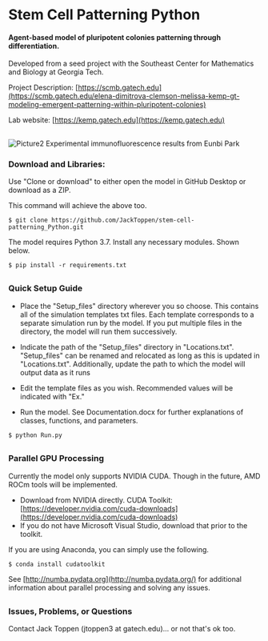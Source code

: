 # Stem Cell Patterning Python
#### Agent-based model of pluripotent colonies patterning through differentiation.

Developed from a seed project with the Southeast Center for Mathematics and Biology at Georgia Tech.

Project Description: [https://scmb.gatech.edu](https://scmb.gatech.edu/elena-dimitrova-clemson-melissa-kemp-gt-modeling-emergent-patterning-within-pluripotent-colonies)

Lab website: [https://kemp.gatech.edu](https://kemp.gatech.edu)

##
![Picture2](https://user-images.githubusercontent.com/57497258/80270182-8f35f980-867b-11ea-80c4-b954540a8fcd.jpg)
Experimental immunofluorescence results from Eunbi Park

### Download and Libraries:
Use "Clone or download" to either open the model in GitHub Desktop or download as a ZIP.

This command will achieve the above too.
```
$ git clone https://github.com/JackToppen/stem-cell-patterning_Python.git
```
The model requires Python 3.7. Install any necessary modules. Shown below.
```
$ pip install -r requirements.txt
```
##

### Quick Setup Guide

- Place the "Setup_files" directory wherever you so choose. This contains all of the simulation 
templates txt files. Each template corresponds to a separate simulation run by the model. If you put
multiple files in the directory, the model will run them successively.

- Indicate the path of the "Setup_files" directory in "Locations.txt". "Setup_files" can be renamed and relocated as 
long as this is updated in "Locations.txt". Additionally, update the path to which the model will output data as it runs

- Edit the template files as you wish. Recommended values will be indicated with "Ex."

- Run the model. See Documentation.docx for further explanations of classes, functions, and parameters.
```
$ python Run.py
```

##

### Parallel GPU Processing
Currently the model only supports NVIDIA CUDA. Though in the future, AMD ROCm tools will be implemented.

- Download from NVIDIA directly.
CUDA Toolkit: [https://developer.nvidia.com/cuda-downloads](https://developer.nvidia.com/cuda-downloads)
- If you do not have Microsoft Visual Studio, download that prior to the toolkit.

If you are using Anaconda, you can simply use the following.
```
$ conda install cudatoolkit
```
See [http://numba.pydata.org](http://numba.pydata.org/) for additional information about parallel processing 
and solving any issues.


##

### Issues, Problems, or Questions

Contact Jack Toppen (jtoppen3 at gatech.edu)... or not that's ok too.

##




